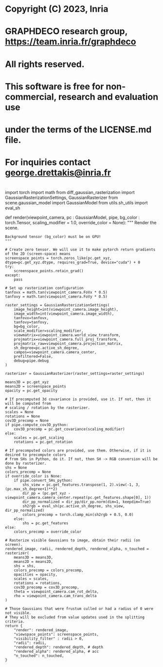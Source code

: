#
# Copyright (C) 2023, Inria
# GRAPHDECO research group, https://team.inria.fr/graphdeco
# All rights reserved.
#
# This software is free for non-commercial, research and evaluation use 
# under the terms of the LICENSE.md file.
#
# For inquiries contact  george.drettakis@inria.fr
#

import torch
import math
from diff_gaussian_rasterization import GaussianRasterizationSettings, GaussianRasterizer
from scene.gaussian_model import GaussianModel
from utils.sh_utils import eval_sh

def render(viewpoint_camera, pc : GaussianModel, pipe, bg_color : torch.Tensor, scaling_modifier = 1.0, override_color = None):
    """
    Render the scene. 
    
    Background tensor (bg_color) must be on GPU!
    """
 
    # Create zero tensor. We will use it to make pytorch return gradients of the 2D (screen-space) means
    screenspace_points = torch.zeros_like(pc.get_xyz, dtype=pc.get_xyz.dtype, requires_grad=True, device="cuda") + 0
    try:
        screenspace_points.retain_grad()
    except:
        pass

    # Set up rasterization configuration
    tanfovx = math.tan(viewpoint_camera.FoVx * 0.5)
    tanfovy = math.tan(viewpoint_camera.FoVy * 0.5)

    raster_settings = GaussianRasterizationSettings(
        image_height=int(viewpoint_camera.image_height),
        image_width=int(viewpoint_camera.image_width),
        tanfovx=tanfovx,
        tanfovy=tanfovy,
        bg=bg_color,
        scale_modifier=scaling_modifier,
        viewmatrix=viewpoint_camera.world_view_transform,
        projmatrix=viewpoint_camera.full_proj_transform,
        projmatrix_raw=viewpoint_camera.projection_matrix,
        sh_degree=pc.active_sh_degree,
        campos=viewpoint_camera.camera_center,
        prefiltered=False,
        debug=pipe.debug
    )

    rasterizer = GaussianRasterizer(raster_settings=raster_settings)

    means3D = pc.get_xyz
    means2D = screenspace_points
    opacity = pc.get_opacity

    # If precomputed 3d covariance is provided, use it. If not, then it will be computed from
    # scaling / rotation by the rasterizer.
    scales = None
    rotations = None
    cov3D_precomp = None
    if pipe.compute_cov3D_python:
        cov3D_precomp = pc.get_covariance(scaling_modifier)
    else:
        scales = pc.get_scaling
        rotations = pc.get_rotation

    # If precomputed colors are provided, use them. Otherwise, if it is desired to precompute colors
    # from SHs in Python, do it. If not, then SH -> RGB conversion will be done by rasterizer.
    shs = None
    colors_precomp = None
    if override_color is None:
        if pipe.convert_SHs_python:
            shs_view = pc.get_features.transpose(1, 2).view(-1, 3, (pc.max_sh_degree+1)**2)
            dir_pp = (pc.get_xyz - viewpoint_camera.camera_center.repeat(pc.get_features.shape[0], 1))
            dir_pp_normalized = dir_pp/dir_pp.norm(dim=1, keepdim=True)
            sh2rgb = eval_sh(pc.active_sh_degree, shs_view, dir_pp_normalized)
            colors_precomp = torch.clamp_min(sh2rgb + 0.5, 0.0)
        else:
            shs = pc.get_features
    else:
        colors_precomp = override_color

    # Rasterize visible Gaussians to image, obtain their radii (on screen). 
    rendered_image, radii, rendered_depth, rendered_alpha, n_touched = rasterizer(
        means3D = means3D,
        means2D = means2D,
        shs = shs,
        colors_precomp = colors_precomp,
        opacities = opacity,
        scales = scales,
        rotations = rotations,
        cov3D_precomp = cov3D_precomp,
        theta = viewpoint_camera.cam_rot_delta,
        rho = viewpoint_camera.cam_trans_delta
    )

    # Those Gaussians that were frustum culled or had a radius of 0 were not visible.
    # They will be excluded from value updates used in the splitting criteria.
    return {
        "render": rendered_image,
        "viewspace_points": screenspace_points,
        "visibility_filter" : radii > 0,
        "radii": radii,
        "rendered_depth": rendered_depth, # depth
        "rendered_alpha": rendered_alpha, # acc
        "n_touched": n_touched,
    }
